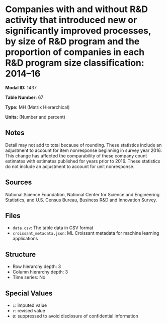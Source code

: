# Companies with and without R&D activity that introduced new or significantly improved processes, by size of R&D program and the proportion of companies in each R&D program size classification: 2014&#8211;16

**Modal ID:** 1437

**Table Number:** 67

**Type:** MH (Matrix Hierarchical)

**Units:** (Number and percent)

## Notes

Detail may not add to total because of rounding. These statistics include an adjustment to account for item nonresponse beginning in survey year 2016. This change has affected the comparability of these company count estimates with estimates published for years prior to 2016. These statistics do not include an adjustment to account for unit nonresponse.

## Sources

National Science Foundation, National Center for Science and Engineering Statistics, and U.S. Census Bureau, Business R&D and Innovation Survey.

## Files

- `data.csv`: The table data in CSV format
- `croissant_metadata.json`: ML Croissant metadata for machine learning applications

## Structure

- Row hierarchy depth: 3
- Column hierarchy depth: 3
- Time series: No

## Special Values

- `i`: imputed value
- `r`: revised value
- `D`: suppressed to avoid disclosure of confidential information
